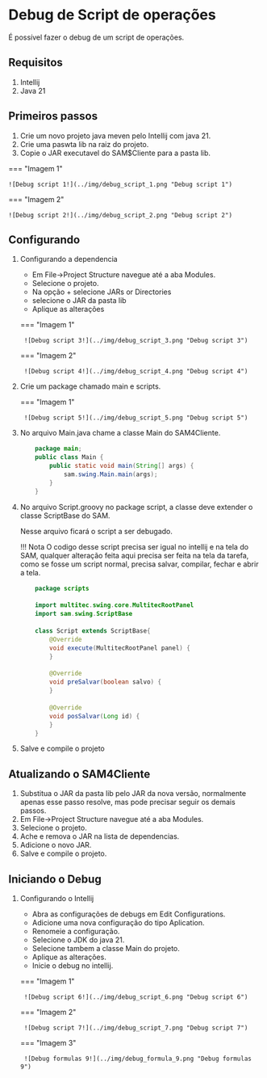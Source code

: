 # Debug de Script de operações

É possível fazer o debug de um script de operações.

## Requisitos

1. Intellij
2. Java 21

## Primeiros passos

1. Crie um novo projeto java meven pelo Intellij com java 21.
2. Crie uma paswta lib na raiz do projeto.
3. Copie o JAR executavel do SAM$Cliente para a pasta lib.

=== "Imagem 1"

    ![Debug script 1!](../img/debug_script_1.png "Debug script 1")

=== "Imagem 2"

    ![Debug script 2!](../img/debug_script_2.png "Debug script 2")

## Configurando

1. Configurando a dependencia
    - Em File->Project Structure navegue até a aba Modules.
    - Selecione o projeto.
    - Na opção + selecione JARs or Directories
    - selecione o JAR da pasta lib
    - Aplique as alterações

    === "Imagem 1"

        ![Debug script 3!](../img/debug_script_3.png "Debug script 3")

    === "Imagem 2"

        ![Debug script 4!](../img/debug_script_4.png "Debug script 4")

2. Crie um package chamado main e scripts.

    === "Imagem 1"

        ![Debug script 5!](../img/debug_script_5.png "Debug script 5")

3. No arquivo Main.java chame a classe Main do SAM4Cliente.

    ``` java
        package main;
        public class Main {
            public static void main(String[] args) {
                sam.swing.Main.main(args);
            }
        }
    ```

4. No arquivo Script.groovy no package script, a classe deve extender o classe ScriptBase do SAM.
    
    Nesse arquivo ficará o script a ser debugado.

    !!! Nota
        O codigo desse script precisa ser igual no intellij e na tela do SAM, qualquer alteração feita aqui precisa ser feita na tela da
        tarefa, como se fosse um script normal, precisa salvar, compilar, fechar e abrir a tela.

    ```java
        package scripts

        import multitec.swing.core.MultitecRootPanel
        import sam.swing.ScriptBase

        class Script extends ScriptBase{
            @Override
            void execute(MultitecRootPanel panel) {
            }

            @Override
            void preSalvar(boolean salvo) {
            }

            @Override
            void posSalvar(Long id) {
            }
        }
    ```

5. Salve e compile o projeto

## Atualizando o SAM4Cliente

1. Substitua o JAR da pasta lib pelo JAR da nova versão, normalmente apenas esse passo resolve, mas pode precisar seguir os demais passos.
2. Em File->Project Structure navegue até a aba Modules.
3. Selecione o projeto.
4. Ache e remova o JAR na lista de dependencias.
5. Adicione o novo JAR.
6. Salve e compile o projeto.

## Iniciando o Debug

1. Configurando o Intellij
    - Abra as configurações de debugs em Edit Configurations.
    - Adicione uma nova configuração do tipo Aplication.
    - Renomeie a configuração.
    - Selecione o JDK do java 21.
    - Selecione tambem a classe Main do projeto.
    - Aplique as alterações.
    - Inicie o debug no intellij.

    === "Imagem 1"

        ![Debug script 6!](../img/debug_script_6.png "Debug script 6")

    === "Imagem 2"

        ![Debug script 7!](../img/debug_script_7.png "Debug script 7")
    
    === "Imagem 3"

        ![Debug formulas 9!](../img/debug_formula_9.png "Debug formulas 9")
